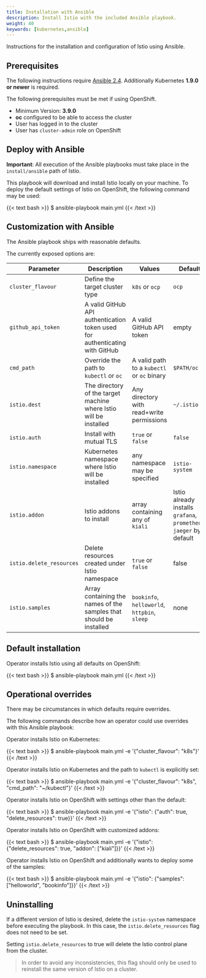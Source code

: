 ```yaml
---
title: Installation with Ansible
description: Install Istio with the included Ansible playbook.
weight: 40
keywords: [kubernetes,ansible]
---
```


Instructions for the installation and configuration of Istio using Ansible.

## Prerequisites

The following instructions require [Ansible 2.4](https://docs.ansible.com/ansible/latest/intro_installation.html). Additionally Kubernetes **1.9.0 or newer** is required.

The following prerequisites must be met if using OpenShift.

* Minimum Version: **3.9.0**
* **oc** configured to be able to access the cluster
* User has logged in to the cluster
* User has `cluster-admin` role on OpenShift

## Deploy with Ansible

**Important**: All execution of the Ansible playbooks must take place in the `install/ansible` path of Istio.

This playbook will download and install Istio locally on your machine. To deploy the default settings of
Istio on OpenShift, the following command may be used:

{{< text bash >}}
$ ansible-playbook main.yml
{{< /text >}}

## Customization with Ansible

The Ansible playbook ships with reasonable defaults.

The currently exposed options are:

| Parameter | Description | Values | Default |
| --- | --- | --- | --- |
| `cluster_flavour` | Define the target cluster type | `k8s` or `ocp` | `ocp` |
| `github_api_token` | A valid GitHub API authentication token used for authenticating with GitHub | A valid GitHub API token | empty |
| `cmd_path` | Override the path to `kubectl` or `oc` | A valid path to a `kubectl` or `oc` binary | `$PATH/oc` |
| `istio.dest` | The directory of the target machine where Istio will be installed | Any directory with read+write permissions | `~/.istio` |
| `istio.auth` | Install with mutual TLS | `true` or `false` | `false` |
| `istio.namespace` | Kubernetes namespace where Istio will be installed | any namespace may be specified | `istio-system` |
| `istio.addon` | Istio addons to install | array containing any of `kiali` | Istio already installs `grafana`, `prometheus`, `jaeger` by default |
| `istio.delete_resources` | Delete resources created under Istio namespace | `true` or `false` | false |
| `istio.samples` | Array containing the names of the samples that should be installed | `bookinfo`, `helloworld`, `httpbin`, `sleep` | none |

## Default installation

Operator installs Istio using all defaults on OpenShift:

{{< text bash >}}
$ ansible-playbook main.yml
{{< /text >}}

## Operational overrides

There may be circumstances in which defaults require overrides.

The following commands describe how an operator could use overrides with this Ansible playbook:

Operator installs Istio on Kubernetes:

{{< text bash >}}
$ ansible-playbook main.yml -e '{"cluster_flavour": "k8s"}'
{{< /text >}}

Operator installs Istio on Kubernetes and the path to `kubectl` is explicitly set:

{{< text bash >}}
$ ansible-playbook main.yml -e '{"cluster_flavour": "k8s", "cmd_path": "~/kubectl"}'
{{< /text >}}

Operator installs Istio on OpenShift with settings other than the default:

{{< text bash >}}
$ ansible-playbook main.yml -e '{"istio": {"auth": true, "delete_resources": true}}'
{{< /text >}}

Operator installs Istio on OpenShift with customized addons:

{{< text bash >}}
$ ansible-playbook main.yml -e '{"istio": {"delete_resources": true, "addon": ["kiali"]}}'
{{< /text >}}

Operator installs Istio on OpenShift and additionally wants to deploy some of the samples:

{{< text bash >}}
$ ansible-playbook main.yml -e '{"istio": {"samples": ["helloworld", "bookinfo"]}}'
{{< /text >}}

## Uninstalling

If a different version of Istio is desired, delete the `istio-system` namespace before executing the playbook.
In this case, the `istio.delete_resources` flag does not need to be set.

Setting `istio.delete_resources` to true will delete the Istio control plane from the cluster.

> In order to avoid any inconsistencies, this flag should only be used to reinstall the same version of Istio on a cluster.
